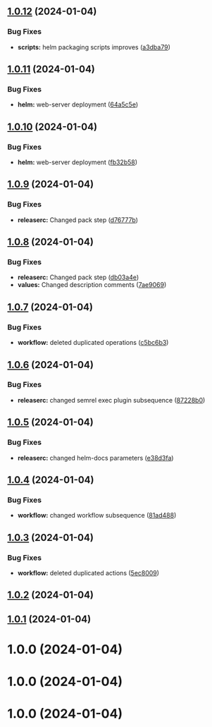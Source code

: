 ## [1.0.12](https://github.com/gr2u/urly-helm/compare/v1.0.11...v1.0.12) (2024-01-04)


### Bug Fixes

* **scripts:** helm packaging scripts improves ([a3dba79](https://github.com/gr2u/urly-helm/commit/a3dba79e9379691781c2fed425448ebeed3c085a))

## [1.0.11](https://github.com/gr2u/urly-helm/compare/v1.0.10...v1.0.11) (2024-01-04)


### Bug Fixes

* **helm:** web-server deployment ([64a5c5e](https://github.com/gr2u/urly-helm/commit/64a5c5ed2ec0f69a36dc0e6844e40ed0d9440ff7))

## [1.0.10](https://github.com/gr2u/urly-helm/compare/v1.0.9...v1.0.10) (2024-01-04)


### Bug Fixes

* **helm:** web-server deployment ([fb32b58](https://github.com/gr2u/urly-helm/commit/fb32b58fa2aa8a3b60a20b89681c8ddd70fd95d0))

## [1.0.9](https://github.com/gr2u/urly-helm/compare/v1.0.8...v1.0.9) (2024-01-04)


### Bug Fixes

* **releaserc:** Changed pack step ([d76777b](https://github.com/gr2u/urly-helm/commit/d76777b3bdc5ff9740c9cf461be2f1d77fb798ab))

## [1.0.8](https://github.com/gr2u/urly-helm/compare/v1.0.7...v1.0.8) (2024-01-04)


### Bug Fixes

* **releaserc:** Changed pack step ([db03a4e](https://github.com/gr2u/urly-helm/commit/db03a4ef5d8b381db1c1cc4f15e72b31178e86b9))
* **values:** Changed description comments ([7ae9069](https://github.com/gr2u/urly-helm/commit/7ae9069f2643331e42c43675c3e4f96be7ab3dcc))

## [1.0.7](https://github.com/gr2u/urly-helm/compare/v1.0.6...v1.0.7) (2024-01-04)


### Bug Fixes

* **workflow:** deleted duplicated operations ([c5bc6b3](https://github.com/gr2u/urly-helm/commit/c5bc6b36e326931f24ff57082b88d673f25c7820))

## [1.0.6](https://github.com/gr2u/urly-helm/compare/v1.0.5...v1.0.6) (2024-01-04)


### Bug Fixes

* **releaserc:** changed semrel exec plugin subsequence ([87228b0](https://github.com/gr2u/urly-helm/commit/87228b0c841495718f14b49668fb0a4e1ce1c677))

## [1.0.5](https://github.com/gr2u/urly-helm/compare/v1.0.4...v1.0.5) (2024-01-04)


### Bug Fixes

* **releaserc:** changed helm-docs parameters ([e38d3fa](https://github.com/gr2u/urly-helm/commit/e38d3fa0fd82bbbd939aca37a4b3182428edda54))

## [1.0.4](https://github.com/gr2u/urly-helm/compare/v1.0.3...v1.0.4) (2024-01-04)


### Bug Fixes

* **workflow:** changed workflow subsequence ([81ad488](https://github.com/gr2u/urly-helm/commit/81ad4880e6ad182333c08441abd8f22cf1fdf945))

## [1.0.3](https://github.com/gr2u/urly-helm/compare/v1.0.2...v1.0.3) (2024-01-04)


### Bug Fixes

* **workflow:** deleted duplicated actions ([5ec8009](https://github.com/gr2u/urly-helm/commit/5ec8009c7da232169246d4ebc6b9f18154ea17f6))

## [1.0.2](https://github.com/gr2u/urly-helm/compare/v1.0.1...v1.0.2) (2024-01-04)

## [1.0.1](https://github.com/gr2u/urly-helm/compare/v1.0.0...v1.0.1) (2024-01-04)

# 1.0.0 (2024-01-04)

# 1.0.0 (2024-01-04)

# 1.0.0 (2024-01-04)
